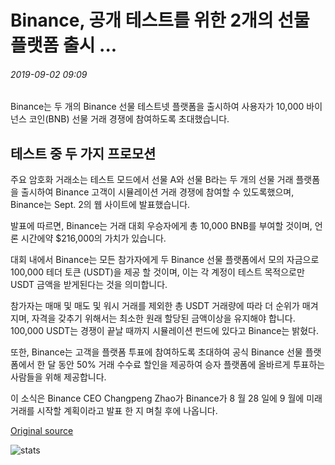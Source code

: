 # Binance, 공개 테스트를 위한 2개의 선물 플랫폼 출시 ...

###### 2019-09-02 09:09

Binance는 두 개의 Binance 선물 테스트넷 플랫폼을 출시하여 사용자가 10,000 바이넌스 코인(BNB) 선물 거래 경쟁에 참여하도록 초대했습니다.

## 테스트 중 두 가지 프로모션

주요 암호화 거래소는 테스트 모드에서 선물 A와 선물 B라는 두 개의 선물 거래 플랫폼을 출시하여 Binance 고객이 시뮬레이션 거래 경쟁에 참여할 수 있도록했으며, Binance는 Sept. 2의 웹 사이트에 발표했습니다.

발표에 따르면, Binance는 거래 대회 우승자에게 총 10,000 BNB를 부여할 것이며, 언론 시간에약 $216,000의 가치가 있습니다.

대회 내에서 Binance는 모든 참가자에게 두 Binance 선물 플랫폼에서 모의 자금으로 100,000 테더 토큰 (USDT)을 제공 할 것이며, 이는 각 계정이 테스트 목적으로만 USDT 금액을 받게된다는 것을 의미합니다.

참가자는 매매 및 매도 및 워시 거래를 제외한 총 USDT 거래량에 따라 더 순위가 매겨지며, 자격을 갖추기 위해서는 최소한 원래 할당된 금액이상을 유지해야 합니다. 100,000 USDT는 경쟁이 끝날 때까지 시뮬레이션 펀드에 있다고 Binance는 밝혔다.

또한, Binance는 고객을 플랫폼 투표에 참여하도록 초대하여 공식 Binance 선물 플랫폼에서 한 달 동안 50% 거래 수수료 할인을 제공하여 승자 플랫폼에 올바르게 투표하는 사람들을 위해 제공합니다.

이 소식은 Binance CEO Changpeng Zhao가 Binance가 8 월 28 일에 9 월에 미래 거래를 시작할 계획이라고 발표 한 지 며칠 후에 나옵니다.

[Original source](https://cointelegraph.com/news/binance-launches-2-futures-platforms-for-public-testing)

![stats](https://c.statcounter.com/11760860/0/a89fa40b/1/ "stats")